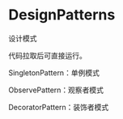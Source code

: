 # DesignPatterns
设计模式

代码拉取后可直接运行。

SingletonPattern：单例模式

ObservePattern：观察者模式

DecoratorPattern：装饰者模式

